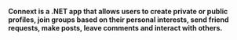 
<b> Connext is a .NET app that allows users to create private or public profiles, join groups based on their personal interests, send friend requests, make posts, leave comments and interact with others.
